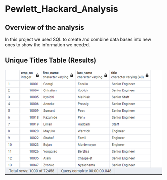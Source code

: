 # Pewlett_Hackard_Analysis

## Overview of the analysis
In this project we used SQL to create and combine data bases into new ones to show the information we needed.

## Unique Titles Table (Results) 
![Unique Titles](Unique_Titles.png)

